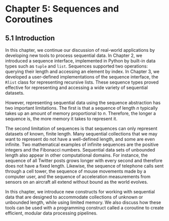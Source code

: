 
# Chapter 5: Sequences and Coroutines

## 5.1 Introduction

In this chapter, we continue our discussion of real-world applications by developing new tools to process sequential data. In Chapter 2, we introduced a sequence interface, implemented in Python by built-in data types such as `tuple` and `list`. Sequences supported two operations: querying their length and accessing an element by index. In Chapter 3, we developed a user-defined implementations of the sequence interface, the `Rlist` class for representing recursive lists. These sequence types proved effective for representing and accessing a wide variety of sequential datasets.

However, representing sequential data using the sequence abstraction has two important limitations. The first is that a sequence of length *n* typically takes up an amount of memory proportional to *n*. Therefore, the longer a sequence is, the more memory it takes to represent it.

The second limitation of sequences is that sequences can only represent datasets of known, finite length. Many sequential collections that we may want to represent do not have a well-defined length, and some are even infinite. Two mathematical examples of infinite sequences are the positive integers and the Fibonacci numbers. Sequential data sets of unbounded length also appear in other computational domains. For instance, the sequence of all Twitter posts grows longer with every second and therefore does not have a fixed length. Likewise, the sequence of telephone calls sent through a cell tower, the sequence of mouse movements made by a computer user, and the sequence of acceleration measurements from sensors on an aircraft all extend without bound as the world evolves.

In this chapter, we introduce new constructs for working with sequential data that are designed to accommodate collections of unknown or unbounded length, while using limited memory. We also discuss how these tools can be used with a programming construct called a coroutine to create efficient, modular data processing pipelines.